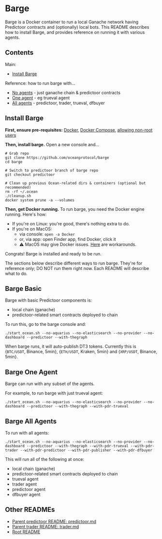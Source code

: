 <!--
Copyright 2023 Ocean Protocol Foundation
SPDX-License-Identifier: Apache-2.0
-->

# Barge

Barge is a Docker container to run a local Ganache network having Predictoor contracts and (optionally) local bots. This README describes how to install Barge, and provides reference on running it with various agents.

## Contents

Main:
- [Install Barge](#install-barge)

Reference: how to run barge with...
- [No agents](#barge-basic) - just ganache chain & predictoor contracts
- [One agent](#barge-one-agent) - eg trueval agent
- [All agents](#barge-all-agents) - predictoor, trader, trueval, dfbuyer


## Install Barge

**First, ensure pre-requisites:** [Docker](https://docs.docker.com/engine/install/), [Docker Compose](https://docs.docker.com/compose/install/), [allowing non-root users](https://www.thegeekdiary.com/run-docker-as-a-non-root-user/)

**Then, install barge.** Open a new console and...

```console
# Grab repo
git clone https://github.com/oceanprotocol/barge
cd barge

# Switch to predictoor branch of barge repo
git checkout predictoor

# Clean up previous Ocean-related dirs & containers (optional but recommended) 
rm -rf ~/.ocean
./cleanup.sh
docker system prune -a --volumes
```

**Then, get Docker running.** To run barge, you need the Docker engine running. Here's how:
- If you're on Linux: you're good, there's nothing extra to do.
- If you're on MacOS: 
  - via console: `open -a Docker`
  - or, via app: open Finder app, find Docker, click it
  - ⚠️ MacOS may give Docker issues. [Here](macos.md) are workarounds.

Congrats! Barge is installed and ready to be run.

The sections below describe different ways to run barge. They're for reference only; DO NOT run them right now. Each README will describe what to do.

## Barge Basic

Barge with basic Predictoor components is:
- local chain (ganache)
- predictoor-related smart contracts deployed to chain

To run this, go to the barge console and:
```console
./start_ocean.sh --no-aquarius --no-elasticsearch --no-provider --no-dashboard --predictoor --with-thegraph
```

When barge runs, it will auto-publish DT3 tokens. Currently this is {`BTC/USDT`, Binance, 5min}, {`ETH/USDT`, Kraken, 5min} and {`XRP/USDT`, Binance, 5min}.

## Barge One Agent

Barge can run with any subset of the agents.

For example, to run barge with just trueval agent:
```console
./start_ocean.sh --no-aquarius --no-elasticsearch --no-provider --no-dashboard --predictoor --with-thegraph --with-pdr-trueval
```

## Barge All Agents

To run with all agents:

```console
./start_ocean.sh --no-aquarius --no-elasticsearch --no-provider --no-dashboard --predictoor --with-thegraph --with-pdr-trueval --with-pdr-trader --with-pdr-predictoor --with-pdr-publisher --with-pdr-dfbuyer
```

This will run all of the following at once:
- local chain (ganache)
- predictoor-related smart contracts deployed to chain
- trueval agent
- trader agent
- predictoor agent
- dfbuyer agent

## Other READMEs

- [Parent predictoor README: predictoor.md](./predictoor.md)
- [Parent trader README: trader.md](./trader.md)
- [Root README](../README.md)
